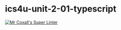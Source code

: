 # ics4u-unit-2-01-typescript

[![Mr Coxall's Super Linter](https://github.com/Rodas-Nega1/ics4u-unit-2-01-typescript/workflows/Mr%20Coxall's%20Super%20Linter/badge.svg)](https://github.com/Rodas-Nega1/ics4u-unit-2-01-typescript/actions/)
